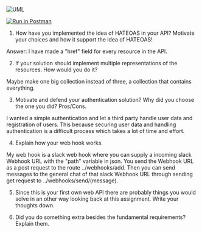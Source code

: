 ![UML](http://i.imgur.com/RJaFiVo.png)

[![Run in Postman](https://run.pstmn.io/button.svg)](https://app.getpostman.com/run-collection/7dd9dc2ad42cf8e199c7)

1. How have you implemented the idea of HATEOAS in your API? Motivate your choices and how it support the idea of HATEOAS!

Answer: I have made a "href" field for every resource in the API.

2. If your solution should implement multiple representations of the resources. How would you do it?

Maybe make one big collection instead of three, a collection that contains everything.

3. Motivate and defend your authentication solution? Why did you choose the one you did? Pros/Cons.

I wanted a simple authentication and let a third party handle user data and registration of users. 
This because securing user data and handling authentication is a difficult process which takes a lot of time and effort.

4. Explain how your web hook works.

My web hook is a slack web hook where you can supply a incoming slack Webhook URL with the "path" variable in json.
You send the Webhook URL as a post request to the route ../webhooks/add.
Then you can send messages to the general chat of that slack Webhook URL through sending get request
to ../webhooks/send/(message).

5. Since this is your first own web API there are probably things you would solve in an other way looking back at this assignment. Write your thoughts down.

6. Did you do something extra besides the fundamental requirements? Explain them.
